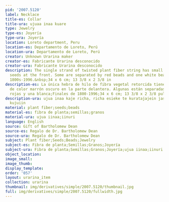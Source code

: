 ```yaml
---
pid: '2007.5120'
label: Necklace
title-es: Collar
title-ura: ujuaa inaa kuare
type: Jewelry
type-es: Joyería
type-ura: Joyería
location: Loreto department, Peru
location-es: Departamento de Loreto, Perú
location-ura: Departamento de Loreto, Perú
creator: Unknown Urarina maker
creator-es: Fabricante Urarina desconocido
creator-ura: Fabricante Urarina desconocido
description: The single strand of twisted plant fiber string has small dark brown
  seeds at the front. Some are separated by red beads and one white bead.&nbsp;Late
  1800s-1996.&nbsp;34 x 6 cm; 13 3/8 x 2 3/8 in
description-es: La única hebra de hilo de fibra vegetal retorcida tiene pequeñas semillas
  de color marrón oscuro en la parte delantera. Algunas están separadas por cuentas
  rojas y una blanca;Finales de 1800-1996;34 x 6 cm; 13 3/8 x 2 3/8 pulgadas
description-ura: ujua inaa kaje richa, richa esieke te kuratajajein jasisi, karati
  kujuiin
material: plant fiber;seeds;beads
material-es: fibra de planta;semillas;granos
material-ura: ujua iinaa;iinuri
language: English
source: Gift of Bartholomew Dean
source-es: Regalo de Dr. Bartholomew Dean
source-ura: Regalo de Dr. Bartholomew Dean
subject: Plant fiber;Seeds;Beads;Jewelry
subject-es: Fibra de planta;Semillas;Granos;Joyería
subject-ura: Fibra de planta;Semillas;Granos;Joyería;ujua iinaa;iinuri
object_location:
image_small:
image_thumb:
display_template:
order: '057'
layout: urarina_item
collection: urarina
thumbnail: img/derivatives/simple/2007.5120/thumbnail.jpg
full: img/derivatives/simple/2007.5120/fullwidth.jpg
---
```

